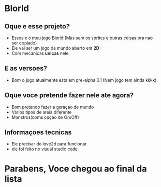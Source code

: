 # Blorld
## Oque e esse projeto?
- Esses e o meu jogo Blorld (Mas sem os sprites e outras coisas pra nao ser copiado)
- Ele vai ser um jogo de mundo aberto em **2D**
- Com mecanicas **unicas** nele
 
## E as versoes?
- Bom o jogo atualmente esta em pre-alpha 0.1 (Nem jogo tem ainda kkkk)

## Oque voce pretende fazer nele ate agora?
- Bom pretendo fazer a geraçao de mundo
- Varios tipos de areia diferente
- Monstros(coms opçao de On/Off)

## Informaçoes tecnicas
- Ele precisar do love2d para funcionar
- ele foi feito no visual studio code

# Parabens, Voce chegou ao final da lista

